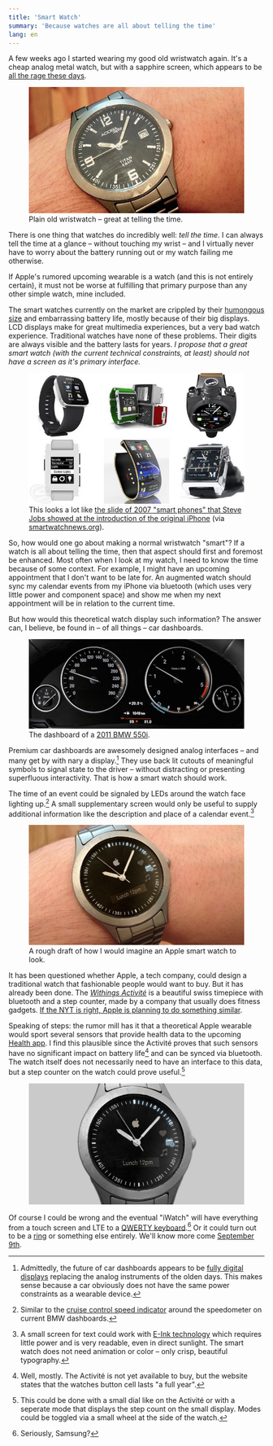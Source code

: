 ```yaml
---
title: 'Smart Watch'
summary: 'Because watches are all about telling the time'
lang: en
---
```


A few weeks ago I started wearing my good old wristwatch again. It's a cheap analog metal watch, but with a sapphire screen, which appears to be [all the rage these days](http://thetechblock.com/sapphire-crystal-display-iphone-6/).

<figure><img src='/images/iwatch/adora.jpg' /><figcaption>Plain old wristwatch – great at telling the time.</figcaption></figure>

There is one thing that watches do incredibly well: *tell the time*. I can always tell the time at a glance – without touching my wrist – and I virtually never have to worry about the battery running out or my watch failing me otherwise.

If Apple's rumored upcoming wearable is a watch (and this is not entirely certain), it must not be worse at fulfilling that primary purpose than any other simple watch, mine included.

The smart watches currently on the market are crippled by their [humongous size](http://www.pcworld.com/article/2602440/samsungs-gear-s-smartwatch-is-just-too-big.html) and embarrassing battery life, mostly because of their big displays. LCD displays make for great multimedia experiences, but a very bad watch experience. Traditional watches have none of these problems. Their digits are always visible and the battery lasts for years. *I propose that a great smart watch (with the current technical constraints, at least) should not have a screen as it's primary interface.*

<figure><img src='/images/iwatch/smartwatches.jpg' /><figcaption>This looks a lot like <a href="http://daringfireball.net/misc/2010/03/smartphones.jpg">the slide of 2007 "smart phones" that Steve Jobs showed at the introduction of the original iPhone</a> (via <a href='http://www.smartwatchnews.org/top-5-smart-watches/'>smartwatchnews.org</a>).</figcaption></figure>

So, how would one go about making a normal wristwatch "smart"? If a watch is all about telling the time, then that aspect should first and foremost be enhanced. Most often when I look at my watch, I need to know the time because of some context. For example, I might have an upcoming appointment that I don't want to be late for. An augmented watch should sync my calendar events from my iPhone via bluetooth (which uses very little power and component space) and show me when my next appointment will be in relation to the current time.

But how would this theoretical watch display such information? The answer can, I believe, be found in – of all things – car dashboards.

<figure><img src='/images/iwatch/bmw.jpg' /><figcaption>The dashboard of a <a href="http://www.bmwblog.com/2010/08/06/bmwblog-drive-review-2011-bmw-550i-–-survival-of-the-fittest/">2011 BMW 550i</a>.</figcaption></figure>

Premium car dashboards are awesomely designed analog interfaces – and many get by with nary a display.[^dashboard] They use back lit cutouts of meaningful symbols to signal state to the driver – without distracting or presenting superfluous interactivity. That is how a smart watch should work.

[^dashboard]: Admittedly, the future of car dashboards appears to be [fully digital displays](https://medium.com/@dnevozhai/car-dashboard-ui-collection-123ce3ab5303) replacing the analog instruments of the olden days. This makes sense because a car obviously does not have the same power constraints as a wearable device.

The time of an event could be signaled by LEDs around the watch face lighting up.[^indicator] A small supplementary screen would only be useful to supply additional information like the description and place of a calendar event.[^display]

[^display]: A small screen for text could work with [E-Ink technology](http://en.wikipedia.org/wiki/E_Ink) which requires little power and is very readable, even in direct sunlight. The smart watch does not need animation or color – only crisp, beautiful typography.

[^indicator]: Similar to the [cruise control speed indicator](http://www.e90post.com/forums/attachment.php?s=172d867759b7ccf914230aaf726b628f&attachmentid=786&stc=1&d=1113994944) around the speedometer on current BMW dashboards.

<figure><img src='/images/iwatch/iWatch.jpg' /><figcaption>A rough draft of how I would imagine an Apple smart watch to look.</figcaption></figure>

It has been questioned whether Apple, a tech company, could design a traditional watch that fashionable people would want to buy. But it has already been done. The *[Withings Activité](http://www.withings.com/activite/)* is a beautiful swiss timepiece with bluetooth and a step counter, made by a company that usually does fitness gadgets. [If the NYT is right, Apple is planning to do something similar](http://www.nytimes.com/2014/09/04/fashion/intel-and-opening-ceremony-collaborate-on-mica-a-stylish-tech-bracelet.html).

Speaking of steps: the rumor mill has it that a theoretical Apple wearable would sport several sensors that provide health data to the upcoming [Health app](http://www.apple.com/ios/ios8/health/). I find this plausible since the Activité proves that such sensors have no significant impact on battery life[^activite] and can be synced via bluetooth. The watch itself does not necessarily need to have an interface to this data, but a step counter on the watch could prove useful.[^modes]

[^activite]: Well, mostly. The Activité is not yet available to buy, but the website states that the watches button cell lasts "a full year".

[^modes]: This could be done with a small dial like on the Activité or with a seperate mode that displays the step count on the small display. Modes could be toggled via a small wheel at the side of the watch.

<figure><img src='/images/iwatch/iWatch-detail.jpg' /><figcaption></figcaption></figure>

Of course I could be wrong and the eventual "iWatch" will have everything from a touch screen and LTE to a [QWERTY keyboard](http://techcrunch.com/2014/09/03/hands-on-with-the-samsung-gear-s-smart-watch/).[^qwerty] Or it could turn out to be a [ring](http://appleinsider.com/articles/13/04/03/rumor-apple-television-with-iring-motion-controller-to-launch-this-year) or something else entirely. We'll know more come [September 9th](http://www.loopinsight.com/2014/08/28/apple-announces-special-event-for-sept-9/).

[^qwerty]: Seriously, Samsung?